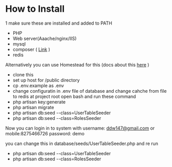 # How to Install
1 make sure these are installed and added to PATH
* PHP
* Web server(Aaache/nginx/IIS)
* mysql 
* composer ( [Link](https://getcomposer.org/download/) )
* redis

Alternatively you can use Homestead for this (docs about this [here](https://laravel.com/docs/5.3/homestead) )

* clone this
* set up host for /public directory 
* cp .env.example as .env 
* change configuratin in .env file of database and change cahche from file to redis
at project root open bash and run these command 
* php artisan key:generate 
* php artisan migrate 
* php artisan db:seed --class=UserTableSeeder
* php artisan db:seed --class=RolesSeeder

Now you can login in to system 
with username: ddw147@gmail.com or mobile:8275466726 
password: demo

you can change this in database/seeds/UserTableSeeder.php 
and re run 
* php artisan db:seed --class=UserTableSeeder
* php artisan db:seed --class=RolesSeeder



 


